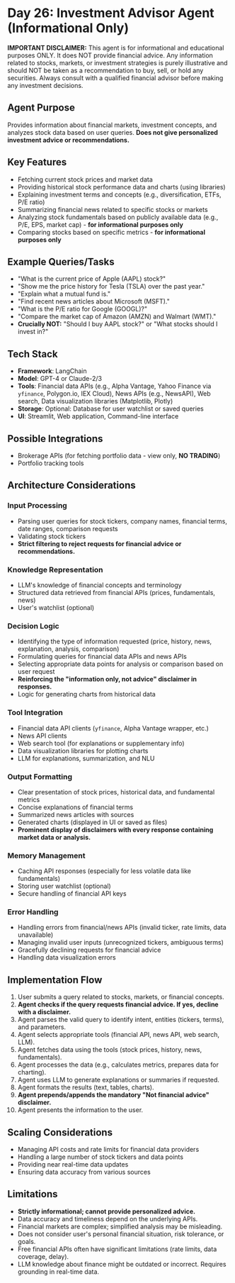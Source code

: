 # Day 26: Investment Advisor Agent (Informational Only)

**IMPORTANT DISCLAIMER:** This agent is for informational and educational purposes ONLY. It does NOT provide financial advice. Any information related to stocks, markets, or investment strategies is purely illustrative and should NOT be taken as a recommendation to buy, sell, or hold any securities. Always consult with a qualified financial advisor before making any investment decisions.

## Agent Purpose
Provides information about financial markets, investment concepts, and analyzes stock data based on user queries. **Does not give personalized investment advice or recommendations.**

## Key Features
- Fetching current stock prices and market data
- Providing historical stock performance data and charts (using libraries)
- Explaining investment terms and concepts (e.g., diversification, ETFs, P/E ratio)
- Summarizing financial news related to specific stocks or markets
- Analyzing stock fundamentals based on publicly available data (e.g., P/E, EPS, market cap) - **for informational purposes only**
- Comparing stocks based on specific metrics - **for informational purposes only**

## Example Queries/Tasks
- "What is the current price of Apple (AAPL) stock?"
- "Show me the price history for Tesla (TSLA) over the past year."
- "Explain what a mutual fund is."
- "Find recent news articles about Microsoft (MSFT)."
- "What is the P/E ratio for Google (GOOGL)?"
- "Compare the market cap of Amazon (AMZN) and Walmart (WMT)."
- **Crucially NOT:** "Should I buy AAPL stock?" or "What stocks should I invest in?"

## Tech Stack
- **Framework**: LangChain
- **Model**: GPT-4 or Claude-2/3
- **Tools**: Financial data APIs (e.g., Alpha Vantage, Yahoo Finance via `yfinance`, Polygon.io, IEX Cloud), News APIs (e.g., NewsAPI), Web search, Data visualization libraries (Matplotlib, Plotly)
- **Storage**: Optional: Database for user watchlist or saved queries
- **UI**: Streamlit, Web application, Command-line interface

## Possible Integrations
- Brokerage APIs (for fetching portfolio data - view only, **NO TRADING**)
- Portfolio tracking tools

## Architecture Considerations

### Input Processing
- Parsing user queries for stock tickers, company names, financial terms, date ranges, comparison requests
- Validating stock tickers
- **Strict filtering to reject requests for financial advice or recommendations.**

### Knowledge Representation
- LLM's knowledge of financial concepts and terminology
- Structured data retrieved from financial APIs (prices, fundamentals, news)
- User's watchlist (optional)

### Decision Logic
- Identifying the type of information requested (price, history, news, explanation, analysis, comparison)
- Formulating queries for financial data APIs and news APIs
- Selecting appropriate data points for analysis or comparison based on user request
- **Reinforcing the "information only, not advice" disclaimer in responses.**
- Logic for generating charts from historical data

### Tool Integration
- Financial data API clients (`yfinance`, Alpha Vantage wrapper, etc.)
- News API clients
- Web search tool (for explanations or supplementary info)
- Data visualization libraries for plotting charts
- LLM for explanations, summarization, and NLU

### Output Formatting
- Clear presentation of stock prices, historical data, and fundamental metrics
- Concise explanations of financial terms
- Summarized news articles with sources
- Generated charts (displayed in UI or saved as files)
- **Prominent display of disclaimers with every response containing market data or analysis.**

### Memory Management
- Caching API responses (especially for less volatile data like fundamentals)
- Storing user watchlist (optional)
- Secure handling of financial API keys

### Error Handling
- Handling errors from financial/news APIs (invalid ticker, rate limits, data unavailable)
- Managing invalid user inputs (unrecognized tickers, ambiguous terms)
- Gracefully declining requests for financial advice
- Handling data visualization errors

## Implementation Flow
1. User submits a query related to stocks, markets, or financial concepts.
2. **Agent checks if the query requests financial advice. If yes, decline with a disclaimer.**
3. Agent parses the valid query to identify intent, entities (tickers, terms), and parameters.
4. Agent selects appropriate tools (financial API, news API, web search, LLM).
5. Agent fetches data using the tools (stock prices, history, news, fundamentals).
6. Agent processes the data (e.g., calculates metrics, prepares data for charting).
7. Agent uses LLM to generate explanations or summaries if requested.
8. Agent formats the results (text, tables, charts).
9. **Agent prepends/appends the mandatory "Not financial advice" disclaimer.**
10. Agent presents the information to the user.

## Scaling Considerations
- Managing API costs and rate limits for financial data providers
- Handling a large number of stock tickers and data points
- Providing near real-time data updates
- Ensuring data accuracy from various sources

## Limitations
- **Strictly informational; cannot provide personalized advice.**
- Data accuracy and timeliness depend on the underlying APIs.
- Financial markets are complex; simplified analysis may be misleading.
- Does not consider user's personal financial situation, risk tolerance, or goals.
- Free financial APIs often have significant limitations (rate limits, data coverage, delay).
- LLM knowledge about finance might be outdated or incorrect. Requires grounding in real-time data.